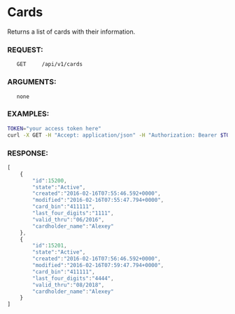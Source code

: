 # Cards

Returns a list of cards with their information.

### REQUEST:

       GET     /api/v1/cards

### ARGUMENTS:
       none

### EXAMPLES:

```bash
TOKEN="your access token here"
curl -X GET -H "Accept: application/json" -H "Authorization: Bearer $TOKEN" https://testapi.copernicusgold.com/api/v1/cards
```

### RESPONSE:
```javascript
[
    {
        "id":15200,
        "state":"Active",
        "created":"2016-02-16T07:55:46.592+0000",
        "modified":"2016-02-16T07:55:47.794+0000",
        "card_bin":"411111",
        "last_four_digits":"1111",
        "valid_thru":"06/2016",
        "cardholder_name":"Alexey"
    },
    {
        "id":15201,
        "state":"Active",
        "created":"2016-02-16T07:56:46.592+0000",
        "modified":"2016-02-16T07:59:47.794+0000",
        "card_bin":"411111",
        "last_four_digits":"4444",
        "valid_thru":"08/2018",
        "cardholder_name":"Alexey"
    }
]
```
